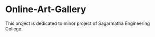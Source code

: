 # Online-Art-Gallery
This project is dedicated to minor project of Sagarmatha Engineering College. 
